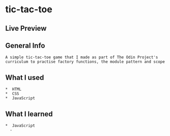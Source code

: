 # tic-tac-toe

## Live Preview


## General Info
    A simple tic-tac-toe game that I made as part of The Odin Project's curriculum to practise factory functions, the module pattern and scope

## What I used
    *  HTML
    *  CSS
    *  JavaScript

## What I learned
    *  JavaScript
      -  